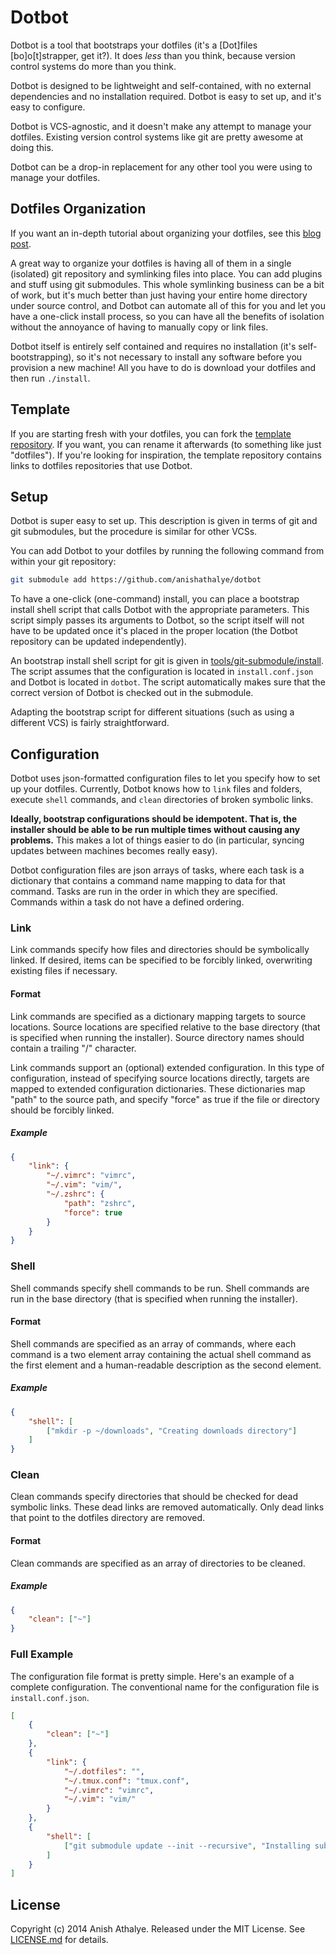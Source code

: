 Dotbot
======

Dotbot is a tool that bootstraps your dotfiles (it's a [Dot]files
[bo]o[t]strapper, get it?). It does *less* than you think, because version
control systems do more than you think.

Dotbot is designed to be lightweight and self-contained, with no external
dependencies and no installation required. Dotbot is easy to set up, and it's
easy to configure.

Dotbot is VCS-agnostic, and it doesn't make any attempt to manage your
dotfiles. Existing version control systems like git are pretty awesome at doing
this.

Dotbot can be a drop-in replacement for any other tool you were using to manage
your dotfiles.

Dotfiles Organization
---------------------

If you want an in-depth tutorial about organizing your dotfiles, see this [blog
post][managing-dotfiles-post].

A great way to organize your dotfiles is having all of them in a single
(isolated) git repository and symlinking files into place. You can add plugins
and stuff using git submodules. This whole symlinking business can be a bit of
work, but it's much better than just having your entire home directory under
source control, and Dotbot can automate all of this for you and let you have a
one-click install process, so you can have all the benefits of isolation
without the annoyance of having to manually copy or link files.

Dotbot itself is entirely self contained and requires no installation (it's
self-bootstrapping), so it's not necessary to install any software before you
provision a new machine! All you have to do is download your dotfiles and then
run `./install`.

Template
--------

If you are starting fresh with your dotfiles, you can fork the [template
repository][template]. If you want, you can rename it afterwards (to something
like just "dotfiles"). If you're looking for inspiration, the template
repository contains links to dotfiles repositories that use Dotbot.

Setup
-----

Dotbot is super easy to set up. This description is given in terms of git and
git submodules, but the procedure is similar for other VCSs.

You can add Dotbot to your dotfiles by running the following command from
within your git repository:

```bash
git submodule add https://github.com/anishathalye/dotbot
```

To have a one-click (one-command) install, you can place a bootstrap install
shell script that calls Dotbot with the appropriate parameters. This script
simply passes its arguments to Dotbot, so the script itself will not have to be
updated once it's placed in the proper location (the Dotbot repository can be
updated independently).

An bootstrap install shell script for git is given in
[tools/git-submodule/install][git-install]. The script assumes that the
configuration is located in `install.conf.json` and Dotbot is located in
`dotbot`. The script automatically makes sure that the correct version of
Dotbot is checked out in the submodule.

Adapting the bootstrap script for different situations (such as using a
different VCS) is fairly straightforward.

Configuration
-------------

Dotbot uses json-formatted configuration files to let you specify how to set up
your dotfiles. Currently, Dotbot knows how to `link` files and folders, execute
`shell` commands, and `clean` directories of broken symbolic links.

**Ideally, bootstrap configurations should be idempotent. That is, the
installer should be able to be run multiple times without causing any
problems.** This makes a lot of things easier to do (in particular, syncing
updates between machines becomes really easy).

Dotbot configuration files are json arrays of tasks, where each task is a
dictionary that contains a command name mapping to data for that command. Tasks
are run in the order in which they are specified. Commands within a task do not
have a defined ordering.

### Link

Link commands specify how files and directories should be symbolically linked.
If desired, items can be specified to be forcibly linked, overwriting existing
files if necessary.

#### Format

Link commands are specified as a dictionary mapping targets to source
locations. Source locations are specified relative to the base directory (that
is specified when running the installer). Source directory names should contain
a trailing "/" character.

Link commands support an (optional) extended configuration. In this type of
configuration, instead of specifying source locations directly, targets are
mapped to extended configuration dictionaries. These dictionaries map "path" to
the source path, and specify "force" as true if the file or directory should be
forcibly linked.

##### Example

```json
{
    "link": {
        "~/.vimrc": "vimrc",
        "~/.vim": "vim/",
        "~/.zshrc": {
            "path": "zshrc",
            "force": true
        }
    }
}
```

### Shell

Shell commands specify shell commands to be run. Shell commands are run in the
base directory (that is specified when running the installer).

#### Format

Shell commands are specified as an array of commands, where each command is a
two element array containing the actual shell command as the first element and
a human-readable description as the second element.

##### Example

```json
{
    "shell": [
        ["mkdir -p ~/downloads", "Creating downloads directory"]
    ]
}
```

### Clean

Clean commands specify directories that should be checked for dead symbolic
links. These dead links are removed automatically. Only dead links that point
to the dotfiles directory are removed.

#### Format

Clean commands are specified as an array of directories to be cleaned.

##### Example

```json
{
    "clean": ["~"]
}
```

### Full Example

The configuration file format is pretty simple. Here's an example of a complete
configuration. The conventional name for the configuration file is
`install.conf.json`.

```json
[
    {
        "clean": ["~"]
    },
    {
        "link": {
            "~/.dotfiles": "",
            "~/.tmux.conf": "tmux.conf",
            "~/.vimrc": "vimrc",
            "~/.vim": "vim/"
        }
    },
    {
        "shell": [
            ["git submodule update --init --recursive", "Installing submodules"]
        ]
    }
]
```

License
-------

Copyright (c) 2014 Anish Athalye. Released under the MIT License. See
[LICENSE.md][license] for details.

[template]: https://github.com/anishathalye/dotfiles_template
[git-install]: tools/git-submodule/install
[license]: LICENSE.md
[managing-dotfiles-post]: http://www.anishathalye.com/2014/08/03/managing-your-dotfiles/
